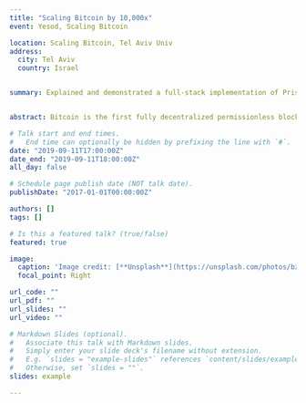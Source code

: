 ```yaml
---
title: "Scaling Bitcoin by 10,000x"
event: Yesod, Scaling Bitcoin

location: Scaling Bitcoin, Tel Aviv Univ
address:
  city: Tel Aviv
  country: Israel


summary: Explained and demonstrated a full-stack implementation of Prism in Rust which acheives '70,000' transactions per second with '40' second latency.


abstract: Bitcoin is the first fully decentralized permissionless blockchain protocol and achieves a high level of security - the ledger it maintains has guaranteed liveness and consistency properties as long as the adversary has less compute power than the honest nodes. However, its throughput is only seven transactions per second and the confirmation latency can be up to hours. Prism is a new blockchain protocol which is designed to achieve a natural scaling of Bitcoin's performance while maintaining its full security guarantees. We present an implementation of Prism which achieves a throughput of seventy thousand transactions per second and confirmation latencies of tens of seconds

# Talk start and end times.
#   End time can optionally be hidden by prefixing the line with `#`.
date: "2019-09-11T17:00:00Z"
date_end: "2019-09-11T18:00:00Z"
all_day: false

# Schedule page publish date (NOT talk date).
publishDate: "2017-01-01T00:00:00Z"

authors: []
tags: []

# Is this a featured talk? (true/false)
featured: true

image:
  caption: 'Image credit: [**Unsplash**](https://unsplash.com/photos/bzdhc5b3Bxs)'
  focal_point: Right

url_code: ""
url_pdf: ""
url_slides: ""
url_video: ""

# Markdown Slides (optional).
#   Associate this talk with Markdown slides.
#   Simply enter your slide deck's filename without extension.
#   E.g. `slides = "example-slides"` references `content/slides/example-slides.md`.
#   Otherwise, set `slides = ""`.
slides: example

---
```

